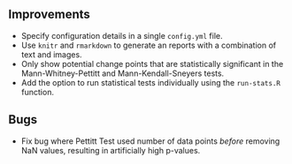 ## Improvements

- Specify configuration details in a single `config.yml` file.
- Use `knitr` and `rmarkdown` to generate an reports with a combination of text and images.
- Only show potential change points that are statistically significant in the Mann-Whitney-Pettitt and Mann-Kendall-Sneyers tests.
- Add the option to run statistical tests individually using the `run-stats.R` function.

## Bugs

- Fix bug where Pettitt Test used number of data points *before* removing NaN values, resulting in artificially high p-values.

